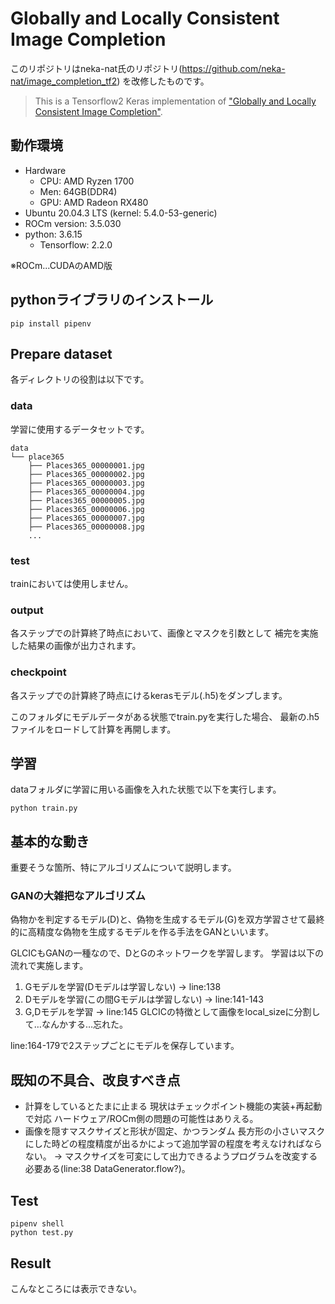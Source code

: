 # Globally and Locally Consistent Image Completion

このリポジトリはneka-nat氏のリポジトリ(https://github.com/neka-nat/image_completion_tf2)
を改修したものです。

> This is a Tensorflow2 Keras implementation of ["Globally and Locally Consistent Image Completion"](http://hi.cs.waseda.ac.jp/%7Eiizuka/projects/completion/data/completion_sig2017.pdf).

## 動作環境
- Hardware
  - CPU: AMD Ryzen 1700
  - Men: 64GB(DDR4)
  - GPU: AMD Radeon RX480
- Ubuntu 20.04.3 LTS (kernel: 5.4.0-53-generic)
- ROCm version: 3.5.030
- python: 3.6.15
  - Tensorflow: 2.2.0

※ROCm...CUDAのAMD版

## pythonライブラリのインストール

```
pip install pipenv
```

## Prepare dataset

各ディレクトリの役割は以下です。
### data
学習に使用するデータセットです。
```
data
└── place365
    ├── Places365_00000001.jpg
    ├── Places365_00000002.jpg
    ├── Places365_00000003.jpg
    ├── Places365_00000004.jpg
    ├── Places365_00000005.jpg
    ├── Places365_00000006.jpg
    ├── Places365_00000007.jpg
    ├── Places365_00000008.jpg
    ...
```
### test
trainにおいては使用しません。

### output
各ステップでの計算終了時点において、画像とマスクを引数として
補完を実施した結果の画像が出力されます。

### checkpoint
各ステップでの計算終了時点にけるkerasモデル(.h5)をダンプします。

このフォルダにモデルデータがある状態でtrain.pyを実行した場合、
最新の.h5ファイルをロードして計算を再開します。

## 学習
dataフォルダに学習に用いる画像を入れた状態で以下を実行します。
```
python train.py
```

## 基本的な動き
重要そうな箇所、特にアルゴリズムについて説明します。
### GANの大雑把なアルゴリズム
偽物かを判定するモデル(D)と、偽物を生成するモデル(G)を双方学習させて最終的に高精度な偽物を生成するモデルを作る手法をGANといいます。

GLCICもGANの一種なので、DとGのネットワークを学習します。
学習は以下の流れで実施します。
1. Gモデルを学習(Dモデルは学習しない) -> line:138
2. Dモデルを学習(この間Gモデルは学習しない) -> line:141-143
3. G,Dモデルを学習 -> line:145
GLCICの特徴として画像をlocal_sizeに分割して…なんかする…忘れた。

line:164-179で2ステップごとにモデルを保存しています。

## 既知の不具合、改良すべき点
- 計算をしているとたまに止まる
  現状はチェックポイント機能の実装+再起動で対応
  ハードウェア/ROCm側の問題の可能性はありえる。
- 画像を隠すマスクサイズと形状が固定、かつランダム
  長方形の小さいマスクにした時どの程度精度が出るかによって追加学習の程度を考えなければならない。
  -> マスクサイズを可変にして出力できるようプログラムを改変する必要ある(line:38 DataGenerator.flow?)。

## Test

```
pipenv shell
python test.py
```

## Result

こんなところには表示できない。
